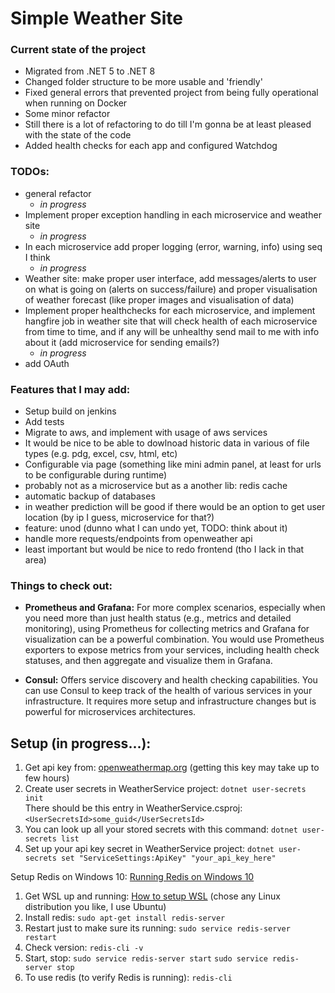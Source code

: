 # Simple Weather Site

### Current state of the project

- Migrated from .NET 5 to .NET 8
- Changed folder structure to be more usable and 'friendly'
- Fixed general errors that prevented project from being fully operational when running on Docker
- Some minor refactor
- Still there is a lot of refactoring to do till I'm gonna be at least pleased with the state of the code
- Added health checks for each app and configured Watchdog

### TODOs:

- general refactor
  - _in progress_
- Implement proper exception handling in each microservice and weather site
  - _in progress_
- In each microservice add proper logging (error, warning, info) using seq I think
  - _in progress_
- Weather site: make proper user interface, add messages/alerts to user on what is going on (alerts on success/failure) and proper visualisation of weather forecast (like proper images and visualisation of data)
- Implement proper healthchecks for each microservice, and implement hangfire job in weather site that will check health of each microservice from time to time, and if any will be unhealthy send mail to me with info about it (add microservice for sending emails?)
  - _in progress_
- add OAuth

### Features that I may add:

- Setup build on jenkins
- Add tests
- Migrate to aws, and implement with usage of aws services
- It would be nice to be able to dowlnoad historic data in various of file types (e.g. pdg, excel, csv, html, etc)
- Configurable via page (something like mini admin panel, at least for urls to be configurable during runtime)
- probably not as a microservice but as a another lib: redis cache
- automatic backup of databases
- in weather prediction will be good if there would be an option to get user location (by ip I guess, microservice for that?)
- feature: unod (dunno what I can undo yet, TODO: think about it)
- handle more requests/endpoints from openweather api
- least important but would be nice to redo frontend (tho I lack in that area)

### Things to check out:

- **Prometheus and Grafana:** For more complex scenarios, especially when you need more than just health status (e.g., metrics and detailed monitoring), using Prometheus for collecting metrics and Grafana for visualization can be a powerful combination. You would use Prometheus exporters to expose metrics from your services, including health check statuses, and then aggregate and visualize them in Grafana.

- **Consul:** Offers service discovery and health checking capabilities. You can use Consul to keep track of the health of various services in your infrastructure. It requires more setup and infrastructure changes but is powerful for microservices architectures.

## Setup (in progress...):

1. Get api key from: [openweathermap.org](https://openweathermap.org/) (getting this key may take up to few hours)
2. Create user secrets in WeatherService project: `dotnet user-secrets init`
   <br /> There should be this entry in WeatherService.csproj:
   <br /> `<UserSecretsId>some_guid</UserSecretsId>`
3. You can look up all your stored secrets with this command: `dotnet user-secrets list`
4. Set up your api key secret in WeatherService project: `dotnet user-secrets set "ServiceSettings:ApiKey" "your_api_key_here"`

Setup Redis on Windows 10:
[Running Redis on Windows 10](https://redislabs.com/blog/redis-on-windows-10/)

1. Get WSL up and running: [How to setup WSL](https://docs.microsoft.com/en-us/windows/wsl/install-win10) (chose any Linux distribution you like, I use Ubuntu)
2. Install redis: `sudo apt-get install redis-server`
3. Restart just to make sure its running: `sudo service redis-server restart`
4. Check version: `redis-cli -v`
5. Start, stop: `sudo service redis-server start` `sudo service redis-server stop`
6. To use redis (to verify Redis is running): `redis-cli`
